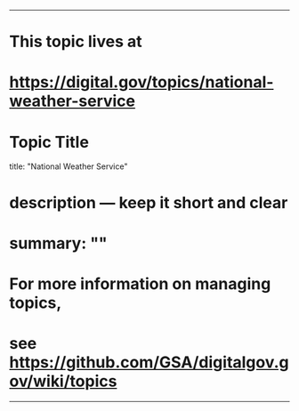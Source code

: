 
---
# This topic lives at
# https://digital.gov/topics/national-weather-service

# Topic Title
title: "National Weather Service"

# description — keep it short and clear
# summary: ""


# For more information on managing topics,
# see https://github.com/GSA/digitalgov.gov/wiki/topics
---